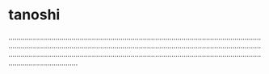 # tanoshi
......................................................................................................................................................................................................................................................................................................................................................................................................................